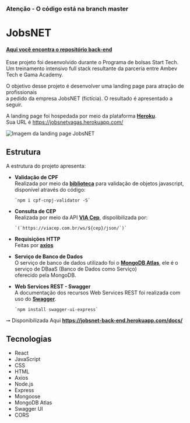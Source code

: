 ### Atenção - O código está na branch master ##


# __JobsNET__


####   __[Aqui você encontra o  repositório back-end](https://github.com/ludmillalopes/jobsnet_back-end)__


Esse projeto foi desenvolvido durante o Programa de bolsas Start Tech.<br />
Um treinamento intensivo full stack resultante da parceria entre Ambev Tech e Gama Academy.


O objetivo desse projeto é desenvolver uma landing page para atração de profissionais<br />
a pedido da empresa JobsNET (fictícia). O resultado é apresentado a seguir.


A landing page foi hospedada por meio da plataforma __[Heroku](https://www.heroku.com)__.<br />
Sua URL é <https://jobsnetvagas.herokuapp.com/>


![Imagem da landing page JobsNET](https://lh3.googleusercontent.com/jFW8I5GsK-aELivliNXdguGb568Ukt76HlvK8aAM-zwgGt4VYIRx5d-_EzAMjPolQu35v1uiBRwacxhHpYeuk8qeh8WB-8ZtZzwHUWbdi1EexOFoJxZXWVVQxIeBDz_NkZ-wg6VZnunVTJwwbh8P5xziRfMR369-PInHffFJ8qlr_na8YM4JTZhYji6yHhnWHPBSvoiVgdarH6iwr9fueUvlZ1ccuIryZ9-BPWsEEpajwsYQQNGaPWe0DP9-8DuXZZr8AExtDEc_Z3XPuhR_XPb-meqidICxoNYuPHJkXU1UXHFxL6I4a3y60fVairc9QWCFXbwx_LZzv82o8d31_cyUNLROJNhCKmXuCfui_kTHGxILDQ6R1eQpI3Oh6N9TEQfgmYgNuoGVN0Knrme1QzOVjiFfw2IbBtYilqXof9Zy-b9FH_pxV_vSIPUpwQFsDC5dyvxCMCZ4Vj-9HbXbNhe680CCqXoNwrW6UN-codnKeo597tr9nLSJTiCPfHiM3SDb8VC37P2LIbfxuQIwfGVQRdUedguYCEwmz5SdSqjcswBUVJ0rLjaVjBWyuaP5KRzrUJ-CaquTIVXemQi7WaQY2i_Oy9H4xrBrDegrniMx6Rz99vRdyZbHEUEOG8y3gSqJgj98upQzgiJye78S4muXtl3XiwP9MTLnuv40C-4Vy_RSekaglU64d4-Nn_FxdoaBjGqY_7G70zpdnGUcwD8=w1366-h662-no?authuser=0)


## __Estrutura__<br />

A estrutura do projeto apresenta:

* __Validação de CPF__<br />
Realizada por meio da __[biblioteca](https://www.npmjs.com/package/cpf-cnpj-validator)__ para validação de objetos javascript,<br />
disponível através do código:

      `npm i cpf-cnpj-validator -S`




* __Consulta de CEP__<br />
Realizada por meio da API __[VIA Cep](https://viacep.com.br)__, dispolibilizada por:

      `(`https://viacep.com.br/ws/${cep}/json/`)`




* __Requisições HTTP__<br />
Feitas por __[axios](https://axios-http.com/ptbr/docs/intro)__


* __Serviço de Banco de Dados__<br />
O serviço de banco de dados utilizado foi o __[MongoDB Atlas](https://www.mongodb.com/pt-br/cloud/atlas/efficiency)__, ele é o serviço de DBaaS (Banco de Dados como Serviço)<br /> oferecido pela MongoDB.


* __Web Services REST - Swagger__<br />
A documentação dos recursos Web Services REST foi realizada com uso do __[Swagger](https://swagger.io/)__.

      `npm install swagger-ui-express`


➙  Disponibilizada Aqui __<https://jobsnet-back-end.herokuapp.com/docs/>__


## Tecnologias

* React
* JavaScript
* CSS
* HTML
* Axios
* Node.js
* Express
* Mongoose
* MongoDB Atlas
* Swagger UI
* CORS


